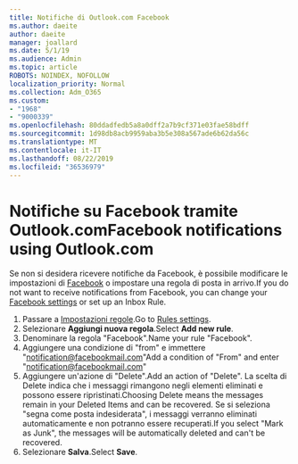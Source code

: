 ```yaml
---
title: Notifiche di Outlook.com Facebook
ms.author: daeite
author: daeite
manager: joallard
ms.date: 5/1/19
ms.audience: Admin
ms.topic: article
ROBOTS: NOINDEX, NOFOLLOW
localization_priority: Normal
ms.collection: Adm_O365
ms.custom:
- "1968"
- "9000339"
ms.openlocfilehash: 80ddadfedb5a8a0dff2a7b9cf371e03fae58bdff
ms.sourcegitcommit: 1d98db8acb9959aba3b5e308a567ade6b62da56c
ms.translationtype: MT
ms.contentlocale: it-IT
ms.lasthandoff: 08/22/2019
ms.locfileid: "36536979"
---
```

# <a name="facebook-notifications-using-outlookcom"></a><span data-ttu-id="27cd4-102">Notifiche su Facebook tramite Outlook.com</span><span class="sxs-lookup"><span data-stu-id="27cd4-102">Facebook notifications using Outlook.com</span></span>

<span data-ttu-id="27cd4-103">Se non si desidera ricevere notifiche da Facebook, è possibile modificare le impostazioni di [Facebook](https://www.facebook.com/settings?tab=notifications) o impostare una regola di posta in arrivo.</span><span class="sxs-lookup"><span data-stu-id="27cd4-103">If you do not want to receive notifications from Facebook, you can change your [Facebook settings](https://www.facebook.com/settings?tab=notifications) or set up an Inbox Rule.</span></span>

1. <span data-ttu-id="27cd4-104">Passare a [Impostazioni regole](https://outlook.live.com/mail/options/mail/rules/inboxRules).</span><span class="sxs-lookup"><span data-stu-id="27cd4-104">Go to [Rules settings](https://outlook.live.com/mail/options/mail/rules/inboxRules).</span></span>
1. <span data-ttu-id="27cd4-105">Selezionare **Aggiungi nuova regola**.</span><span class="sxs-lookup"><span data-stu-id="27cd4-105">Select **Add new rule**.</span></span>
1. <span data-ttu-id="27cd4-106">Denominare la regola "Facebook".</span><span class="sxs-lookup"><span data-stu-id="27cd4-106">Name your rule "Facebook".</span></span>
1. <span data-ttu-id="27cd4-107">Aggiungere una condizione di "from" e immettere "notification@facebookmail.com"</span><span class="sxs-lookup"><span data-stu-id="27cd4-107">Add a condition of "From" and enter "notification@facebookmail.com"</span></span>
1. <span data-ttu-id="27cd4-108">Aggiungere un'azione di "Delete".</span><span class="sxs-lookup"><span data-stu-id="27cd4-108">Add an action of "Delete".</span></span> <span data-ttu-id="27cd4-109">La scelta di Delete indica che i messaggi rimangono negli elementi eliminati e possono essere ripristinati.</span><span class="sxs-lookup"><span data-stu-id="27cd4-109">Choosing Delete means the messages remain in your Deleted Items and can be recovered.</span></span> <span data-ttu-id="27cd4-110">Se si seleziona "segna come posta indesiderata", i messaggi verranno eliminati automaticamente e non potranno essere recuperati.</span><span class="sxs-lookup"><span data-stu-id="27cd4-110">If you select "Mark as Junk", the messages will be automatically deleted and can't be recovered.</span></span>
1. <span data-ttu-id="27cd4-111">Selezionare **Salva**.</span><span class="sxs-lookup"><span data-stu-id="27cd4-111">Select **Save**.</span></span>